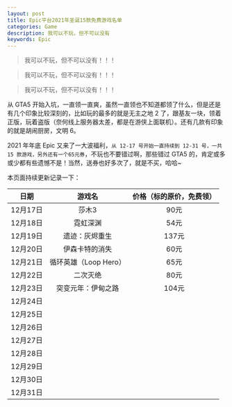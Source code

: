 ```yaml
---
layout: post
title: Epic平台2021年圣诞15款免费游戏名单
categories: Game
description: 我可以不玩，但不可以没有
keywords: Epic
---
```


> 我可以不玩，但不可以没有！！！

> 我可以不玩，但不可以没有！！！

> 我可以不玩，但不可以没有！！！

从 GTA5 开始入坑，一直领一直爽，虽然一直领也不知道都领了什么，但是还是有几个印象比较深刻的，比如玩的最多的就是无主之地 2 了，跟基友一块，领着正版，玩着盗版（奈何线上服务器太差，都是在游侠上面联机）。还有几款有印象的就是胡闹厨房，文明 6。

2021 年年底 Epic 又来了一大波福利，`从 12-17 号开始一直持续到 12-31 号，一共 15 款游戏，另外还有一个65元券`，不玩也不要错过啊，那些错过 GTA5 的，肯定或多或少都有些遗憾不是！当然，送券也好多次了，就是不买，哈哈~

本页面持续更新记录一下：

|   日期   |        游戏名         | 价格（标的原价，免费领） |
| :------: | :-------------------: | :----------------------: |
| 12月17日 |         莎木3         |           90元           |
| 12月18日 |       霓虹深渊        |           54元           |
| 12月19日 |    遗迹：灰烬重生     |          137元           |
| 12月20日 |    伊森卡特的消失     |           60元           |
| 12月21日 | 循环英雄（Loop Hero） |           65元           |
| 12月22日 |       二次灭绝        |           80元           |
| 12月23日 |  突变元年：伊甸之路   |          104元           |
| 12月24日 |                       |                          |
| 12月25日 |                       |                          |
| 12月26日 |                       |                          |
| 12月27日 |                       |                          |
| 12月28日 |                       |                          |
| 12月29日 |                       |                          |
| 12月30日 |                       |                          |
| 12月31日 |                       |                          |

